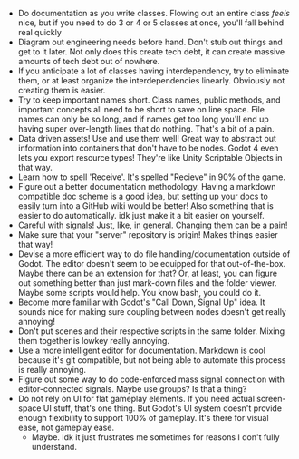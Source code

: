 - Do documentation as you write classes. Flowing out an entire class _feels_ nice, but if you need to do 3 or 4 or 5 classes at once, you'll fall behind real quickly
- Diagram out engineering needs before hand. Don't stub out things and get to it later. Not only does this create tech debt, it can create massive amounts of tech debt out of nowhere.
- If you anticipate a lot of classes having interdependency, try to eliminate them, or at least organize the interdependencies linearly. Obviously not creating them is easier.
- Try to keep important names short. Class names, public methods, and important concepts all need to be short to save on line space. File names can only be so long, and if names get too long you'll end up having super over-length lines that do nothing. That's a bit of a pain.
- Data driven assets! Use and use them well! Great way to abstract out information into containers that don't have to be nodes. Godot 4 even lets you export resource types! They're like Unity Scriptable Objects in that way.
- Learn how to spell 'Receive'. It's spelled "Recieve" in 90% of the game.
- Figure out a better documentation methodology. Having a markdown compatible doc scheme is a good idea, but setting up your docs to easily turn into a GitHub wiki would be better! Also something that is easier to do automatically. idk just make it a bit easier on yourself.
- Careful with signals! Just, like, in general. Changing them can be a pain!
- Make sure that your "server" repository is origin! Makes things easier that way!
- Devise a more efficient way to do file handling/documentation outside of Godot. The editor doesn't seem to be equipped for that out-of-the-box. Maybe there can be an extension for that? Or, at least, you can figure out something better than just mark-down files and the folder viewer. Maybe some scripts would help. You know bash, you could do it.
- Become more familiar with Godot's "Call Down, Signal Up" idea. It sounds nice for making sure coupling between nodes doesn't get really annoying!
- Don't put scenes and their respective scripts in the same folder. Mixing them together is lowkey really annoying.
- Use a more intelligent editor for documentation. Markdown is cool because it's git compatible, but not being able to automate this process is really annoying.
- Figure out some way to do code-enforced mass signal connection with editor-connected signals. Maybe use groups? Is that a thing?
- Do not rely on UI for flat gameplay elements. If you need actual screen-space UI stuff, that's one thing. But Godot's UI system doesn't provide enough flexibility to support 100% of gameplay. It's there for visual ease, not gameplay ease.
	- Maybe. Idk it just frustrates me sometimes for reasons I don't fully understand.